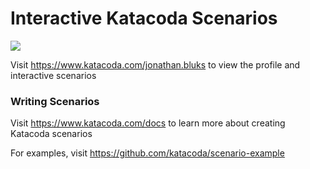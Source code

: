 # Interactive Katacoda Scenarios

[![](http://shields.katacoda.com/katacoda/jonathan.bluks/count.svg)](https://www.katacoda.com/jonathan.bluks "Get your profile on Katacoda.com")

Visit https://www.katacoda.com/jonathan.bluks to view the profile and interactive scenarios

### Writing Scenarios
Visit https://www.katacoda.com/docs to learn more about creating Katacoda scenarios

For examples, visit https://github.com/katacoda/scenario-example
